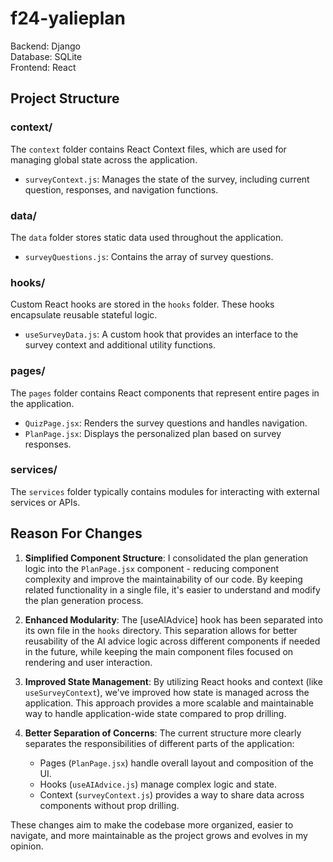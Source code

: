 # f24-yalieplan

Backend: Django\
Database: SQLite\
Frontend: React

## Project Structure
### context/

The `context` folder contains React Context files, which are used for managing global state across the application.

- `surveyContext.js`: Manages the state of the survey, including current question, responses, and navigation functions.

### data/

The `data` folder stores static data used throughout the application.

- `surveyQuestions.js`: Contains the array of survey questions.

### hooks/

Custom React hooks are stored in the `hooks` folder. These hooks encapsulate reusable stateful logic.

- `useSurveyData.js`: A custom hook that provides an interface to the survey context and additional utility functions.

### pages/

The `pages` folder contains React components that represent entire pages in the application.

- `QuizPage.jsx`: Renders the survey questions and handles navigation.
- `PlanPage.jsx`: Displays the personalized plan based on survey responses.

### services/

The `services` folder typically contains modules for interacting with external services or APIs.

## Reason For Changes

1. **Simplified Component Structure**: I consolidated the plan generation logic into the `PlanPage.jsx` component - reducing component complexity and improve the maintainability of our code. By keeping related functionality in a single file, it's easier to understand and modify the plan generation process.

2. **Enhanced Modularity**: The [useAIAdvice] hook has been separated into its own file in the `hooks` directory. This separation allows for better reusability of the AI advice logic across different components if needed in the future, while keeping the main component files focused on rendering and user interaction.

3. **Improved State Management**: By utilizing React hooks and context (like `useSurveyContext`), we've improved how state is managed across the application. This approach provides a more scalable and maintainable way to handle application-wide state compared to prop drilling.

4. **Better Separation of Concerns**: The current structure more clearly separates the responsibilities of different parts of the application:
   - Pages (`PlanPage.jsx`) handle overall layout and composition of the UI.
   - Hooks (`useAIAdvice.js`) manage complex logic and state.
   - Context (`surveyContext.js`) provides a way to share data across components without prop drilling.

These changes aim to make the codebase more organized, easier to navigate, and more maintainable as the project grows and evolves in my opinion.
